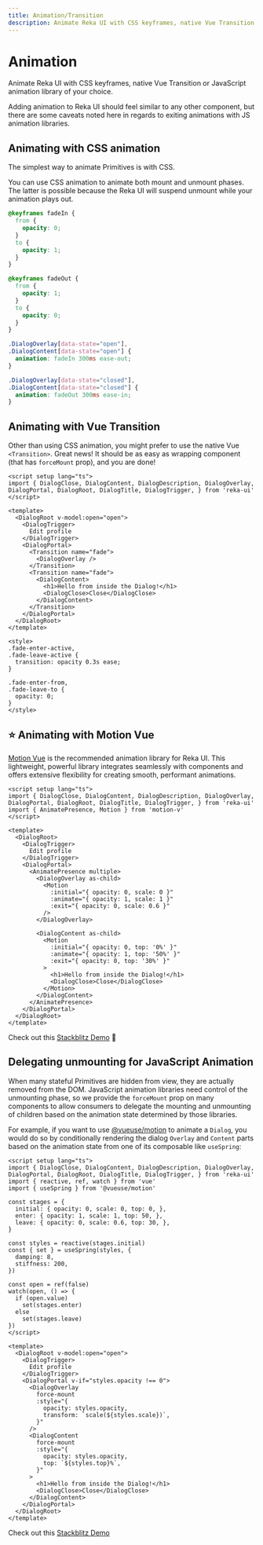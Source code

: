 ```yaml
---
title: Animation/Transition
description: Animate Reka UI with CSS keyframes, native Vue Transition or JavaScript animation library of your choice.
---
```


# Animation

<Description>
Animate Reka UI with CSS keyframes, native Vue Transition or JavaScript animation library of your choice.
</Description>

Adding animation to Reka UI should feel similar to any other component, but there are some caveats noted here in regards to exiting animations with JS animation libraries.

## Animating with CSS animation

The simplest way to animate Primitives is with CSS.

You can use CSS animation to animate both mount and unmount phases. The latter is possible because the Reka UI will suspend unmount while your animation plays out.

```css
@keyframes fadeIn {
  from {
    opacity: 0;
  }
  to {
    opacity: 1;
  }
}

@keyframes fadeOut {
  from {
    opacity: 1;
  }
  to {
    opacity: 0;
  }
}

.DialogOverlay[data-state="open"],
.DialogContent[data-state="open"] {
  animation: fadeIn 300ms ease-out;
}

.DialogOverlay[data-state="closed"],
.DialogContent[data-state="closed"] {
  animation: fadeOut 300ms ease-in;
}
```

## Animating with Vue Transition

Other than using CSS animation, you might prefer to use the native Vue `<Transition>`. Great news! It should be as easy as wrapping component (that has `forceMount` prop), and you are done!

```vue line=11,13,14,19,25-33
<script setup lang="ts">
import { DialogClose, DialogContent, DialogDescription, DialogOverlay, DialogPortal, DialogRoot, DialogTitle, DialogTrigger, } from 'reka-ui'
</script>

<template>
  <DialogRoot v-model:open="open">
    <DialogTrigger>
      Edit profile
    </DialogTrigger>
    <DialogPortal>
      <Transition name="fade">
        <DialogOverlay />
      </Transition>
      <Transition name="fade">
        <DialogContent>
          <h1>Hello from inside the Dialog!</h1>
          <DialogClose>Close</DialogClose>
        </DialogContent>
      </Transition>
    </DialogPortal>
  </DialogRoot>
</template>

<style>
.fade-enter-active,
.fade-leave-active {
  transition: opacity 0.3s ease;
}

.fade-enter-from,
.fade-leave-to {
  opacity: 0;
}
</style>
```

## ⭐️ Animating with Motion Vue

[Motion Vue](https://motion.unovue.com/) is the recommended animation library for Reka UI. This lightweight, powerful library integrates seamlessly with components and offers extensive flexibility for creating smooth, performant animations.

```vue line=3,12,14-18,22-26,29,31
<script setup lang="ts">
import { DialogClose, DialogContent, DialogDescription, DialogOverlay, DialogPortal, DialogRoot, DialogTitle, DialogTrigger, } from 'reka-ui'
import { AnimatePresence, Motion } from 'motion-v'
</script>

<template>
  <DialogRoot>
    <DialogTrigger>
      Edit profile
    </DialogTrigger>
    <DialogPortal>
      <AnimatePresence multiple>
        <DialogOverlay as-child>
          <Motion
            :initial="{ opacity: 0, scale: 0 }"
            :animate="{ opacity: 1, scale: 1 }"
            :exit="{ opacity: 0, scale: 0.6 }"
          />
        </DialogOverlay>

        <DialogContent as-child>
          <Motion
            :initial="{ opacity: 0, top: '0%' }"
            :animate="{ opacity: 1, top: '50%' }"
            :exit="{ opacity: 0, top: '30%' }"
          >
            <h1>Hello from inside the Dialog!</h1>
            <DialogClose>Close</DialogClose>
          </Motion>
        </DialogContent>
      </AnimatePresence>
    </DialogPortal>
  </DialogRoot>
</template>
```

<Callout type="tip">

Check out this [Stackblitz Demo](https://stackblitz.com/edit/x7y44ngl?file=src%2FApp.vue) 🤩

</Callout>

## Delegating unmounting for JavaScript Animation

When many stateful Primitives are hidden from view, they are actually removed from the DOM. JavaScript animation libraries need control of the unmounting phase, so we provide the `forceMount` prop on many components to allow consumers to delegate the mounting and unmounting of children based on the animation state determined by those libraries.

For example, if you want to use [@vueuse/motion](https://motion.vueuse.org/) to animate a `Dialog`, you would do so by conditionally rendering the dialog `Overlay` and `Content` parts based on the animation state from one of its composable like `useSpring`:

```vue line=32,34,41
<script setup lang="ts">
import { DialogClose, DialogContent, DialogDescription, DialogOverlay, DialogPortal, DialogRoot, DialogTitle, DialogTrigger, } from 'reka-ui'
import { reactive, ref, watch } from 'vue'
import { useSpring } from '@vueuse/motion'

const stages = {
  initial: { opacity: 0, scale: 0, top: 0, },
  enter: { opacity: 1, scale: 1, top: 50, },
  leave: { opacity: 0, scale: 0.6, top: 30, },
}

const styles = reactive(stages.initial)
const { set } = useSpring(styles, {
  damping: 8,
  stiffness: 200,
})

const open = ref(false)
watch(open, () => {
  if (open.value)
    set(stages.enter)
  else
    set(stages.leave)
})
</script>

<template>
  <DialogRoot v-model:open="open">
    <DialogTrigger>
      Edit profile
    </DialogTrigger>
    <DialogPortal v-if="styles.opacity !== 0">
      <DialogOverlay
        force-mount
        :style="{
          opacity: styles.opacity,
          transform: `scale(${styles.scale})`,
        }"
      />
      <DialogContent
        force-mount
        :style="{
          opacity: styles.opacity,
          top: `${styles.top}%`,
        }"
      >
        <h1>Hello from inside the Dialog!</h1>
        <DialogClose>Close</DialogClose>
      </DialogContent>
    </DialogPortal>
  </DialogRoot>
</template>
```

<Callout type="tip">

Check out this [Stackblitz Demo](https://stackblitz.com/edit/macsaz-xuwbw3im?file=src%2FApp.vue)

</Callout>

